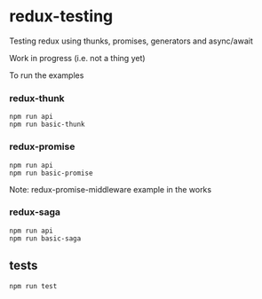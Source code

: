 # redux-testing
Testing redux using thunks, promises, generators and async/await

Work in progress (i.e. not a thing yet)

To run the examples

### redux-thunk

```
npm run api
npm run basic-thunk
```


### redux-promise

```
npm run api
npm run basic-promise
```

Note: redux-promise-middleware example in the works



### redux-saga

```
npm run api
npm run basic-saga
```

## tests

```
npm run test
```
